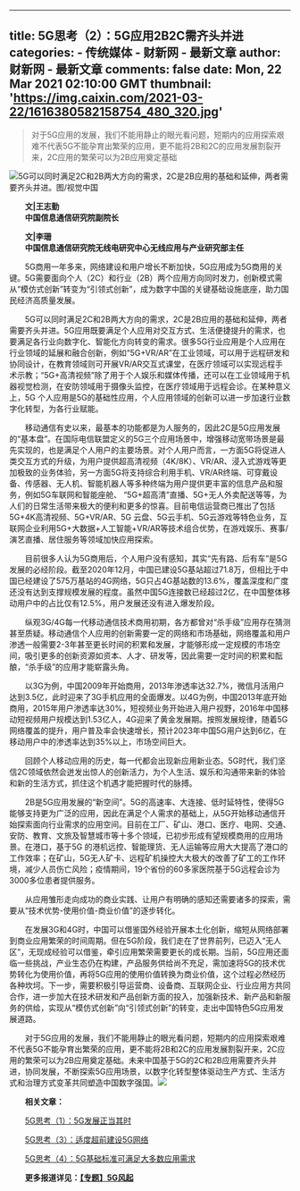 
---
title: 5G思考（2）：5G应用2B2C需齐头并进
categories: 
    - 传统媒体
    - 财新网 - 最新文章
author: 财新网 - 最新文章
comments: false
date: Mon, 22 Mar 2021 02:10:00 GMT
thumbnail: 'https://img.caixin.com/2021-03-22/1616380582158754_480_320.jpg'
---

<div>   
<blockquote><p>对于5G应用的发展，我们不能用静止的眼光看问题，短期内的应用探索艰难不代表5G不能孕育出繁荣的应用，更不能将2B和2C的应用发展割裂开来，2C应用的繁荣可以为2B应用奠定基础</p></blockquote><img src="https://img.caixin.com/2021-03-22/1616380582158754_480_320.jpg" alt="5G可以同时满足2C和2B两大方向的需求，2C是2B应用的基础和延伸，两者需要齐头并进。图/视觉中国" referrerpolicy="no-referrer">
       <p>　　<b>文|王志勤<br>
　　中国信息通信研究院副院长</b></p>
<p>　　<b>文|李珊<br>
　　中国信息通信研究院无线电研究中心无线应用与产业研究部主任</b></p>
<p>　　5G商用一年多来，网络建设和用户增长不断加快，5G应用成为5G商用的关键。5G需要面向个人（2C）和行业（2B）两个应用方向同时发力，创新模式需从“模仿式创新”转变为“引领式创新”，成为数字中国的关键基础设施底座，助力国民经济高质量发展。</p>
<p>　　5G可以同时满足2C和2B两大方向的需求，2C是2B应用的基础和延伸，两者需要齐头并进。5G应用既要满足个人应用对交互方式、生活便捷提升的需求，也要满足各行业向数字化、智能化方向转变的需求。很多5G行业应用是个人应用在行业领域的延展和融合创新，例如“5G+VR/AR”在工业领域，可以用于远程研发和协同设计，在教育领域则可开展VR/AR交互式课堂，在医疗领域可以实现远程手术示教；“5G+高清视频”除了用于个人娱乐和媒体传播，还可以在工业领域用于机器视觉检测，在安防领域用于摄像头监控，在医疗领域用于远程会诊。在某种意义上，5G 个人应用是5G的基础性应用，个人应用领域的创新可以进一步加速行业数字化转型，为各行业赋能。</p>
<p>　　移动通信有史以来，最基本的功能都是为人服务的，因此2C是5G应用发展的“基本盘”。在国际电信联盟定义的5G三个应用场景中，增强移动宽带场景是最先实现的，也是满足个人用户的主要场景。对个人用户而言，一方面5G将促进人类交互方式的升级，为用户提供超高清视频（4K/8K）、VR/AR、浸入式游戏等更加极致的业务体验，另一方面5G将支持综合利用手机、VR/AR终端、可穿戴设备、传感器、无人机、智能机器人等多种终端为用户提供更丰富的信息产品和服务，例如5G车联网和智能座舱、 “5G+超高清”直播、5G+无人外卖配送等等，为人们的日常生活带来极大的便利和更多的惊喜。目前电信运营商已推出了包括5G+4K高清视频、5G+VR/AR、5G 云盘、5G云手机、5G云游戏等特色业务，互联网企业利用5G+大数据+人工智能+VR/AR等技术组合优势，在游戏娱乐、赛事/演艺直播、居住服务等领域加快应用探索。</p>
<p>　　目前很多人认为5G商用后，个人用户没有感知，其实“先有路、后有车”是5G发展的必经阶段。截至2020年12月，中国已建设5G基站超过71.8万，但相比于中国已经建设了575万基站的4G网络，5G只占4G基站数的13.6%，覆盖深度和广度还没有达到支撑规模发展的程度。虽然中国5G连接数已经超过2亿，在中国整体移动用户中的占比仅有12.5%，用户发展还没有进入爆发阶段。</p>
<p>　　纵观3G/4G每一代移动通信技术商用初期，各方都曾对“杀手级”应用存在猜测甚至质疑。移动通信个人应用的创新需要一定的网络和市场基础，网络覆盖和用户渗透一般需要2-3年甚至更长时间的积累和发展，才能够形成一定规模的市场空间，吸引更多的创新资源如资本、人才、研发等，因此需要一定时间的积累和酝酿，“杀手级”的应用才能崭露头角。</p>
<p>　　以3G为例，中国2009年开始商用，2013年渗透率达32.7%，微信月活用户达到3.5亿，此时迎来了3G手机应用的全面爆发。以4G为例，中国2013年底开始商用，2015年用户渗透率达30%，短视频业务开始进入用户视野，2016年中国移动短视频用户规模达到1.53亿人，4G迎来了黄金发展期。按照发展规律，随着5G网络覆盖的提升，用户普及率会快速增长，预计2023年中国5G用户达到6亿，在移动用户中的渗透率达到35%以上，市场空间巨大。</p>
<p>　　回顾个人移动应用的历史，每一代都会出现新应用新业态。5G时代，我们坚信2C领域依然会迸发出惊人的创新活力，为个人生活、娱乐和沟通带来新的体验和新的生活方式，抓住这个机遇才能把握时代的脉搏。</p>
<p>　　2B是5G应用发展的“新空间”。5G的高速率、大连接、低时延特性，使得5G能够支持更为广泛的应用，因此在满足个人需求的基础上，从5G开始移动通信开始探索面向行业需求的应用空间。目前在工厂、矿山、港口、医疗、电网、交通、安防、教育、文旅及智慧城市等十多个领域，已初步形成有望规模商用的应用场景。在港口，基于5G 的港机远控、智能理货、无人运输等应用大大提高了港口的工作效率；在矿山，5G无人矿卡、远程矿机操控大大极大的改善了矿工的工作环境，减少人员伤亡风险；疫情期间，19个省份的60多家医院基于5G远程会诊为3000多位患者提供服务。</p>
<p>　　从应用雏形走向成功的商业实践、让用户有明确的感知还需要诸多的探索，需要从“技术优势-使用价值-商业价值”的逐步转化。</p>
<p>　　在发展3G和4G时，中国可以借鉴国外经验开展本土化创新，缩短从网络部署到商业应用繁荣的时间周期。但在5G阶段，我们走在了世界前列，已迈入“无人区”，无现成经验可以借鉴，牵引应用繁荣需要更长的成长期。当前，5G应用还面临一些挑战，产业生态仍在构建，产品服务供给尚不充足，需加速将5G的技术优势转化为使用价值，再将5G应用的使用价值转换为商业价值，这个过程必然经历各种坎坷。下一步，需要积极引导运营商、设备商、互联网企业、行业应用方共同合作，进一步加大在技术研发和产品创新方面的投入，加强新技术、新产品和新服务的供给，实现从“模仿式创新”向“引领式创新”的转变，走出中国特色5G应用发展道路。</p>
<p>　　对于5G应用的发展，我们不能用静止的眼光看问题，短期内的应用探索艰难不代表5G不能孕育出繁荣的应用，更不能将2B和2C的应用发展割裂开来，2C应用的繁荣可以为2B应用奠定基础。未来中国基于5G的2C和2B应用需要齐头并进，协同发展，不断探索5G应用场景，以数字化转型整体驱动生产方式、生活方式和治理方式变革共同塑造中国数字强国。<a href="http://opinion.caixin.com/2021-03-22/101678328.html" title="5G思考（2）：5G应用2B2C需齐头并进" rel="nofollow"><img src="https://www.caixin.com/favicon.ico" referrerpolicy="no-referrer"></a></p>
<p>　　<b>相关文章：</b></p>
<p>　　<a href="https://opinion.caixin.com/2021-03-22/101678324.html" target="_blank">5G思考（1）：5G发展正当其时</a>　　</p>
<p>　　<a href="http://opinion.caixin.com/2021-03-22/101678326.html" target="_blank">5G思考（3）：适度超前建设5G网络</a>　　</p>
<p>　　<a href="https://opinion.caixin.com/2021-03-22/101678331.html" target="_blank">5G思考（4）：5G基础标准可满足大多数应用需求</a></p>
<p>　　<b>更多报道详见：<a href="http://m.app.caixin.com/m_topic_detail/1434.html" target="_blank">【专题】5G风起</a></b></p>
        
</div>
            